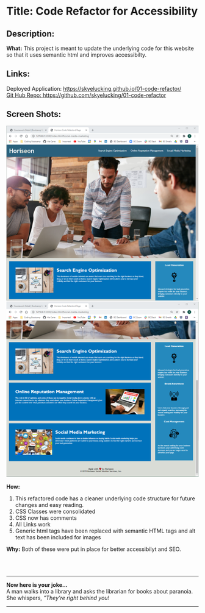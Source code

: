 # Title: Code Refactor for Accessibility


<h2>Description:</h2>
<b> What:</b> This project is meant to update the underlying code for this website so that it uses semantic html and improves accessibilty. <br>

<h2>Links:</h2>
Deployed Application: <a href="https://skyelucking.github.io/01-code-refactor/">https://skyelucking.github.io/01-code-refactor/
<br>
Git Hub Repo: <a href="https://github.com/skyelucking/01-code-refactor">https://github.com/skyelucking/01-code-refactor</a>

<h2>Screen Shots:</h2>
<img src="assets/SS1.png">
<img src="assets/SS2.png">

<b>How:</b> 
<ol>
 <li>  This refactored code has a cleaner underlying code structure for future changes and easy reading. </li>

<li> CSS Classes were consolidated
<li> CSS now has comments
<li> All Links work

 <li>Generic html tags have been replaced with semantic HTML tags and alt text has been included for images</li>
 </ol>
 <b>Why:</b> Both of these were put in place for better accessibilyt and SEO. 

<br><br>
<hr>
<b><color="red"> Now here is your joke...</color></b><br>
A man walks into a library and asks the librarian for books about paranoia. <br>
She whispers, <em>"They're right behind you!</em>
<hr>

